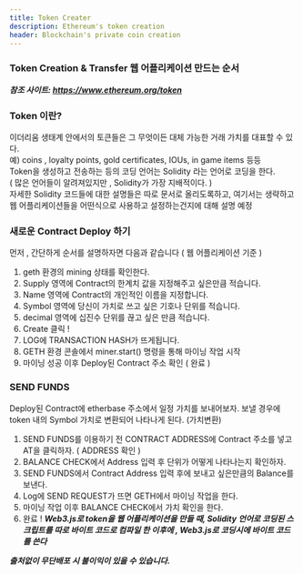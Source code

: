 ```yaml
---
title: Token Creater
description: Ethereum's token creation
header: Blockchain's private coin creation
---
```

### Token Creation & Transfer 웹 어플리케이션 만드는 순서
***참조 사이트: https://www.ethereum.org/token***

### Token 이란?
>>
이더리움 생태계 안에서의 토큰들은 그 무엇이든 대체 가능한 거래 가치를 대표할 수 있다.<br/>
예) coins , loyalty points, gold certificates, IOUs, in game items 등등<br/>
Token을 생성하고 전송하는 등의 코딩 언어는 Solidity 라는 언어로 코딩을 한다.<br/>
( 많은 언어들이 알려져있지만 , Solidity가 가장 지배적이다. )<br/>
자세한 Solidity 코드들에 대한 설명들은 따로 문서로 올리도록하고, 여기서는 생략하고 웹 어플리케이션들을 어떤식으로 사용하고 설정하는건지에 대해 설명 예정<br/>


### 새로운 Contract Deploy 하기
>>
먼저 , 간단하게 순서를 설명하자면 다음과 같습니다 ( 웹 어플리케이션 기준 )
1. geth 환경의 mining 상태를 확인한다.
2. Supply 영역에 Contract의 한계치 값을 지정해주고 싶은만큼 적습니다.
3. Name 영역에 Contract의 개인적인 이름을 지정합니다.
4. Symbol 영역에 당신이 가치로 쓰고 싶은 기호나 단위를 적습니다.
5. decimal 영역에 십진수 단위를 끊고 싶은 만큼 적습니다.
6. Create 클릭 !
7. LOG에 TRANSACTION HASH가 뜨게됩니다.
8. GETH 환경 콘솔에서 miner.start() 명령을 통해 마이닝 작업 시작
9. 마이닝 성공 이후 Deploy된 Contract 주소 확인 ( 완료 )


### SEND FUNDS
>>
Deploy된 Contract에 etherbase 주소에서 일정 가치를 보내어보자.
보낼 경우에 token 내의 Symbol 가치로 변환되어 나타나게 된다. (가치변환)
1. SEND FUNDS를 이용하기 전 CONTRACT ADDRESS에 Contract 주소를 넣고 AT을
   클릭하자. ( ADDRESS 확인 )　
2. BALANCE CHECK에서 Address 입력 후 단위가 어떻게 나타나는지 확인하자.
3. SEND FUNDS에서 Contract Address 입력 후에 보내고 싶은만큼의 Balance를 보낸다.
4. Log에 SEND REQUEST가 뜨면 GETH에서 마이닝 작업을 한다.
5. 마이닝 작업 이후 BALANCE CHECK에서 가치 확인을 한다.
6. 완료 !
***Web3.js로 token을 웹 어플리케이션을 만들 때, Solidity 언어로 코딩된 스크립트를 따로 바이트 코드로 컴파일 한 이후에 , Web3.js로 코딩시에 바이트 코드를 쓴다***

***출처없이 무단배포 시 불이익이 있을 수 있습니다.***
